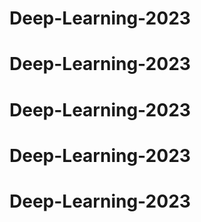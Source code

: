 # Deep-Learning-2023
# Deep-Learning-2023
# Deep-Learning-2023
# Deep-Learning-2023
# Deep-Learning-2023
